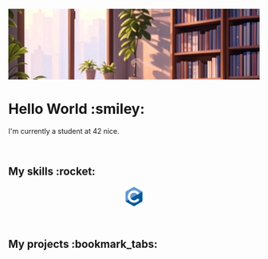 ![Bannière de profil](./assets/banner.jpg)
<h1>Hello World :smiley:</h1>
<p>I'm currently a student at 42 nice.</p>
<br/>
<h2>My skills :rocket:</h2>
<p align="center">
	<img src="./assets/c.svg" width="40" height="40"/>
</p>
<br/>
<h2>My projects :bookmark_tabs:</h2>

